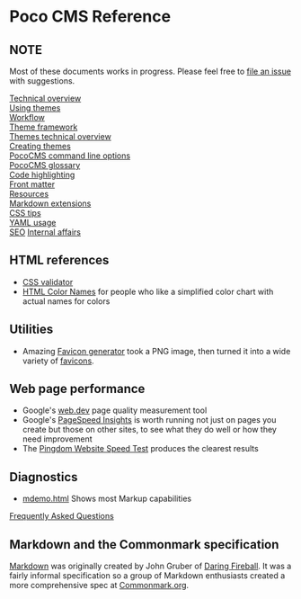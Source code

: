 # Poco CMS Reference

## NOTE

Most of these documents works in progress. 
Please feel free to [file an issue](https://github.com/pococms/poco/issues/new)
with suggestions.

[Technical overview](technical-overview.html)  
[Using themes](themes-using.html)  
[Workflow](workflow.html)  
[Theme framework](theme-framework.html)  
[Themes technical overview](themes-overview.html)  
[Creating themes](themes-creating.html)  
[PocoCMS command line options](cli.html)  
[PocoCMS glossary](glossary.html)  
[Code highlighting](highlighting.html)  
[Front matter](front-matter.html)  
[Resources](resources.html)  
[Markdown extensions](markdown-extensions.html)  
[CSS tips](css-tips.html)  
[YAML usage](yaml-usage.html)  
[SEO](seo.html)
[Internal affairs](internal-affairs.html)

## HTML references
* [CSS validator](https://jigsaw.w3.org/css-validator/#validate_by_input)
* [HTML Color Names](https://htmlcolorcodes.com/color-names) for people who like a simplified color chart with actual names for colors

## Utilities 
* Amazing [Favicon generator](https://realfavicongenerator.net) took a PNG image, then turned it into
a wide variety of [favicons](https://en.wikipedia.org/wiki/Favicon).

## Web page performance
* Google's [web.dev](https://web.dev/measure/) page quality measurement tool
* Google's [PageSpeed Insights](https://pagespeed.web.dev) is worth running not just on pages you create but those on other sites, to see what they do well or how they need improvement
* The [Pingdom Website Speed Test](https://tools.pingdom.com/) produces the clearest results

## Diagnostics
* [mdemo.html](demo/mdemo.html) Shows most Markup capabilities


[Frequently Asked Questions](faq.html)

## Markdown and the Commonmark specification

[Markdown](https://daringfireball.net/projects/markdown/) was originally created by John Gruber of [Daring Fireball](https://daringfireball.net).  It was a fairly informal specification so a group of Markdown enthusiasts created a more comprehensive spec at [Commonmark.org](https://commonmark.org).


